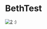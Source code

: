 # BethTest

[![2](https://github.com/elbrenn/BethTest/actions/workflows/ci.yml/badge.svg?lab=true)](https://github.com/elbrenn/BethTest/actions/workflows/ci.yml)
:)
